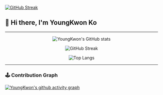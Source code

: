 [![GitHub Streak](https://streak-stats.demolab.com/?user=K0ykwon)](https://git.io/streak-stats)
## 👋 Hi there, I'm **YoungKwon Ko**  

---

<div align="center">

<!-- GitHub Stats -->
![YoungKwon's GitHub stats](https://github-readme-stats.vercel.app/api?username=K0ykwon&show_icons=true&theme=dark&hide_border=true)

<!-- Streak Stats -->
![GitHub Streak](https://github-readme-streak-stats.herokuapp.com?user=K0ykwon&hide_border=true&theme=dark)

<!-- Top Languages -->
![Top Langs](https://github-readme-stats.vercel.app/api/top-langs/?username=K0ykwon&layout=compact&theme=dark&hide_border=true)

</div>

---

### 🕹️ Contribution Graph

[![YoungKwon's github activity graph](https://github-readme-activity-graph.vercel.app/graph?username=K0ykwon&theme=react-dark)](https://github.com/ashutosh00710/github-readme-activity-graph)
